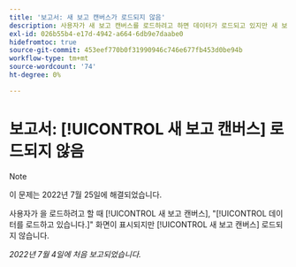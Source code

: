 ```yaml
---
title: '보고서: 새 보고 캔버스가 로드되지 않음'
description: 사용자가 새 보고 캔버스를 로드하려고 하면 데이터가 로드되고 있지만 새 보고 캔버스가 로드되지 않습니다.
exl-id: 026b55b4-e17d-4942-a664-6db9e7daabe0
hidefromtoc: true
source-git-commit: 453eef770b0f31990946c746e677fb453d0be94b
workflow-type: tm+mt
source-wordcount: '74'
ht-degree: 0%

---
```


# 보고서: [!UICONTROL 새 보고 캔버스] 로드되지 않음

>[!NOTE]
>
>이 문제는 2022년 7월 25일에 해결되었습니다.

사용자가 을 로드하려고 할 때 [!UICONTROL 새 보고 캔버스], &quot;[!UICONTROL 데이터를 로드하고 있습니다.]&quot; 화면이 표시되지만 [!UICONTROL 새 보고 캔버스] 로드되지 않습니다.

_2022년 7월 4일에 처음 보고되었습니다._
